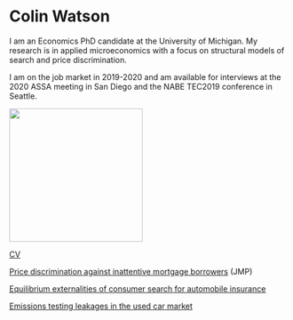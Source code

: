 # Colin Watson

 I am an Economics PhD candidate at the University of Michigan. My research is in applied microeconomics with a focus on structural models of search and price discrimination.

I am on the job market in 2019-2020 and am available for interviews at the 2020 ASSA meeting in San Diego and the NABE TEC2019 conference in Seattle.

<img src="watson_photo.jpg" width="240">

[CV](https://drive.google.com/file/d/1abEz6YBhJnkg_zq7jBlGWZ4DaODgR44P/view)

[Price discrimination against inattentive mortgage borrowers](https://drive.google.com/file/d/1HObF-hrntZwgahSMcki8LUN0uVScWsUq/view) (JMP)

[Equilibrium externalities of consumer search for automobile insurance](https://drive.google.com/file/d/1TFNhag7SfWI1B8WmpnW1ADzaOWTKXUgu/view)

[Emissions testing leakages in the used car market](https://drive.google.com/file/d/1dHl3UQGKhNwceG4HUh0ItYGfiNv9a7ZV/view)
